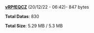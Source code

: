 [**vRPfEQCZ**](/data/vRPfEQCZ.txt) (20/12/22 - 06:42)- 847 bytes

**Total Datas**: 830

**Total Size**: 5.29 MB / 5.3 MB